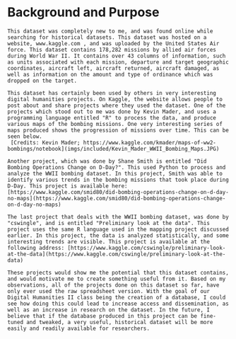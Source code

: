 # Background and Purpose
    This dataset was completely new to me, and was found online while searching for historical datasets. This dataset was hosted on a website, www.kaggle.com , and was uploaded by the United States Air force. This dataset contains 178,282 missions by allied air forces during World War II. It contains over 43 columns of information, such as units associated with each mission, departure and target geographic coordinates, aircraft left, aircraft returned, aircraft damaged, as well as information on the amount and type of ordinance which was dropped on the target.

    This dataset has certainly been used by others in very interesting digital humanities projects. On Kaggle, the website allows people to post about and share projects where they used the dataset. One of the projects which stood out to me was done by Kevin Mader, and uses a programming language entitled "R" to process the data, and produce various maps of the bombing missions. One very interesting series of maps produced shows the progression of missions over time. This can be seen below.
     [Credits: Kevin Mader; https://www.kaggle.com/kmader/maps-of-ww2-bombings/notebook](imgs/included/Kevin_Mader_WWII_Bombing_Maps.JPG)

    Another project, which was done by Shane Smith is entitled "Did Bombing Operations Change on D-Day?". This used Python to process and analyze the WWII bombing dataset. In this project, Smith was able to identify various trends in the bombing missions that took place during D-Day. This project is available here: [https://www.kaggle.com/smid80/did-bombing-operations-change-on-d-day-no-maps](https://www.kaggle.com/smid80/did-bombing-operations-change-on-d-day-no-maps)

    The last project that deals with the WWII bombing dataset, was done by "cswingle", and is entitled "Preliminary look at the data". This project uses the same R language used in the mapping project discussed earlier. In this project, the data is analyzed statistically, and some interesting trends are visible. This project is available at the following address: [https://www.kaggle.com/cswingle/preliminary-look-at-the-data](https://www.kaggle.com/cswingle/preliminary-look-at-the-data)

    These projects would show me the potential that this dataset contains, and would motivate me to create something useful from it. Based on my observations, all of the projects done on this dataset so far, have only ever used the raw spreadsheet version. With the goal of our Digital Humanities II class being the creation of a database, I could see how doing this could lead to increase access and dissemination, as well as an increase in research on the dataset. In the future, I believe that if the database produced in this project can be fine-tuned and tweaked, a very useful, historical dataset will be more easily and readily available for researchers.
